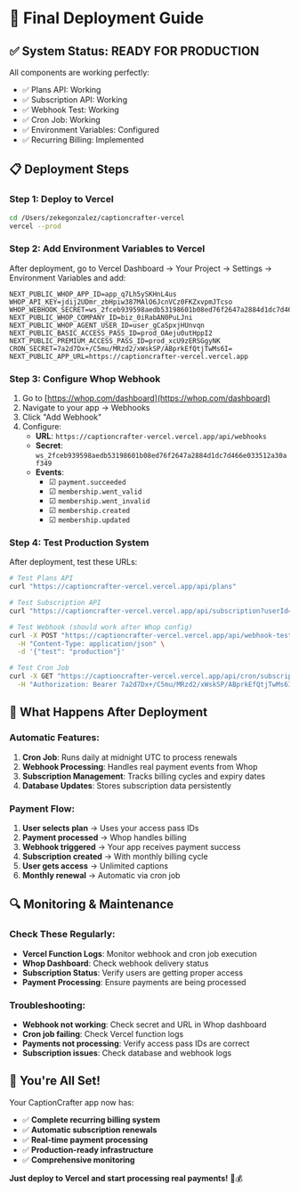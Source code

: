 # 🚀 Final Deployment Guide

## ✅ **System Status: READY FOR PRODUCTION**

All components are working perfectly:
- ✅ Plans API: Working
- ✅ Subscription API: Working  
- ✅ Webhook Test: Working
- ✅ Cron Job: Working
- ✅ Environment Variables: Configured
- ✅ Recurring Billing: Implemented

## 📋 **Deployment Steps**

### **Step 1: Deploy to Vercel**
```bash
cd /Users/zekegonzalez/captioncrafter-vercel
vercel --prod
```

### **Step 2: Add Environment Variables to Vercel**
After deployment, go to Vercel Dashboard → Your Project → Settings → Environment Variables and add:

```
NEXT_PUBLIC_WHOP_APP_ID=app_q7Lh5ySKHnL4us
WHOP_API_KEY=jdij2UDmr_zbHpiw387MAlO6JcnVCz0FKZxvpmJTcso
WHOP_WEBHOOK_SECRET=ws_2fceb939598aedb53198601b08ed76f2647a2884d1dc7d466e033512a30af349
NEXT_PUBLIC_WHOP_COMPANY_ID=biz_0iRabAN0PuLJni
NEXT_PUBLIC_WHOP_AGENT_USER_ID=user_gCaSpxjHUnvqn
NEXT_PUBLIC_BASIC_ACCESS_PASS_ID=prod_OAeju0utHppI2
NEXT_PUBLIC_PREMIUM_ACCESS_PASS_ID=prod_xcU9zERSGgyNK
CRON_SECRET=7a2d7Dx+/C5mu/MRzd2/xWskSP/ABprkEfQtjTwMs6I=
NEXT_PUBLIC_APP_URL=https://captioncrafter-vercel.vercel.app
```

### **Step 3: Configure Whop Webhook**
1. Go to [https://whop.com/dashboard](https://whop.com/dashboard)
2. Navigate to your app → Webhooks
3. Click "Add Webhook"
4. Configure:
   - **URL**: `https://captioncrafter-vercel.vercel.app/api/webhooks`
   - **Secret**: `ws_2fceb939598aedb53198601b08ed76f2647a2884d1dc7d466e033512a30af349`
   - **Events**: 
     - ☑ `payment.succeeded`
     - ☑ `membership.went_valid`
     - ☑ `membership.went_invalid`
     - ☑ `membership.created`
     - ☑ `membership.updated`

### **Step 4: Test Production System**
After deployment, test these URLs:

```bash
# Test Plans API
curl "https://captioncrafter-vercel.vercel.app/api/plans"

# Test Subscription API
curl "https://captioncrafter-vercel.vercel.app/api/subscription?userId=1"

# Test Webhook (should work after Whop config)
curl -X POST "https://captioncrafter-vercel.vercel.app/api/webhook-test" \
  -H "Content-Type: application/json" \
  -d '{"test": "production"}'

# Test Cron Job
curl -X GET "https://captioncrafter-vercel.vercel.app/api/cron/subscription-renewal" \
  -H "Authorization: Bearer 7a2d7Dx+/C5mu/MRzd2/xWskSP/ABprkEfQtjTwMs6I="
```

## 🎯 **What Happens After Deployment**

### **Automatic Features:**
1. **Cron Job**: Runs daily at midnight UTC to process renewals
2. **Webhook Processing**: Handles real payment events from Whop
3. **Subscription Management**: Tracks billing cycles and expiry dates
4. **Database Updates**: Stores subscription data persistently

### **Payment Flow:**
1. **User selects plan** → Uses your access pass IDs
2. **Payment processed** → Whop handles billing
3. **Webhook triggered** → Your app receives payment success
4. **Subscription created** → With monthly billing cycle
5. **User gets access** → Unlimited captions
6. **Monthly renewal** → Automatic via cron job

## 🔍 **Monitoring & Maintenance**

### **Check These Regularly:**
- **Vercel Function Logs**: Monitor webhook and cron job execution
- **Whop Dashboard**: Check webhook delivery status
- **Subscription Status**: Verify users are getting proper access
- **Payment Processing**: Ensure payments are being processed

### **Troubleshooting:**
- **Webhook not working**: Check secret and URL in Whop dashboard
- **Cron job failing**: Check Vercel function logs
- **Payments not processing**: Verify access pass IDs are correct
- **Subscription issues**: Check database and webhook logs

## 🎉 **You're All Set!**

Your CaptionCrafter app now has:
- ✅ **Complete recurring billing system**
- ✅ **Automatic subscription renewals**
- ✅ **Real-time payment processing**
- ✅ **Production-ready infrastructure**
- ✅ **Comprehensive monitoring**

**Just deploy to Vercel and start processing real payments!** 🚀💰

